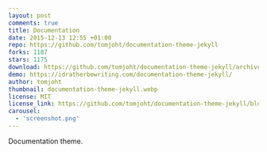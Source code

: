 ```yaml
---
layout: post
comments: true
title: Documentation
date: 2015-12-13 12:55 +01:00
repo: https://github.com/tomjoht/documentation-theme-jekyll
forks: 1187
stars: 1175
download: https://github.com/tomjoht/documentation-theme-jekyll/archive/gh-pages.zip
demo: https://idratherbewriting.com/documentation-theme-jekyll/
author: tomjoht
thumbnail: documentation-theme-jekyll.webp
license: MIT
license_link: https://github.com/tomjoht/documentation-theme-jekyll/blob/gh-pages/licenses/LICENSE.txt
carousel:
  - 'screenshot.png'
---
```


Documentation theme.
